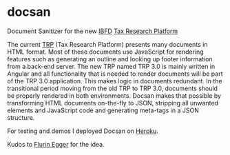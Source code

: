 # docsan
Document Sanitizer for the new [IBFD](https://www.ibfd.org) [Tax Research Platform](https://research.ibfd.org)

The current [TRP](https://online.ibfd.org/kbase) (Tax Research Platform) presents many documents in HTML format. Most of these documents use JavaScript for rendering features such as generating an outline and looking up footer information from a back-end server.
The new TRP named TRP 3.0 is mainly written in Angular and all functionality that is needed to render documents will be part of the TRP 3.0 application. This makes logic in documents redundant. In the transitional period moving from the old TRP to TRP 3.0, documents should be properly rendered in both environments. Docsan makes that possible by transforming HTML documents on-the-fly to JSON, stripping all unwanted elements and JavaScript code and generating meta-tags in a JSON structure.

For testing and demos I deployed Docsan on [Heroku](https://docsan.herokuapp.com).

Kudos to [Flurin Egger](https://nl.linkedin.com/in/flurinegger) for the idea.

